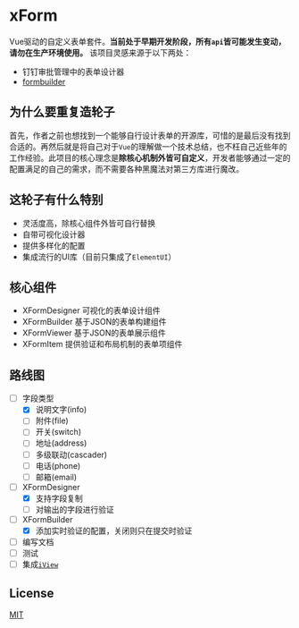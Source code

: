 # xForm
Vue驱动的自定义表单套件。**当前处于早期开发阶段，所有`api`皆可能发生变动，请勿在生产环境使用。** 该项目灵感来源于以下两处：
- 钉钉审批管理中的表单设计器
- [formbuilder](https://github.com/dobtco/formbuilder)

## 为什么要重复造轮子
首先，作者之前也想找到一个能够自行设计表单的开源库，可惜的是最后没有找到合适的。再然后就是将自己对于`Vue`的理解做一个技术总结，也不枉自己近些年的工作经验。此项目的核心理念是**除核心机制外皆可自定义**，开发者能够通过一定的配置满足的自己的需求，而不需要各种黑魔法对第三方库进行魔改。

## 这轮子有什么特别
- 灵活度高，除核心组件外皆可自行替换
- 自带可视化设计器
- 提供多样化的配置
- 集成流行的UI库（目前只集成了`ElementUI`）

## 核心组件
- XFormDesigner   可视化的表单设计组件
- XFormBuilder    基于JSON的表单构建组件
- XFormViewer     基于JSON的表单展示组件
- XFormItem       提供验证和布局机制的表单项组件

## 路线图
- [ ] 字段类型
  - [x] 说明文字(info)
  - [ ] 附件(file)
  - [ ] 开关(switch)
  - [ ] 地址(address)
  - [ ] 多级联动(cascader)
  - [ ] 电话(phone)
  - [ ] 邮箱(email)
- [ ] XFormDesigner
  - [x] 支持字段复制
  - [ ] 对输出的字段进行验证
- [ ] XFormBuilder
  - [x] 添加实时验证的配置，关闭则只在提交时验证
- [ ] 编写文档
- [ ] 测试
- [ ] 集成[`iView`](https://github.com/iview/iview)

## License
[MIT](LICENSE)